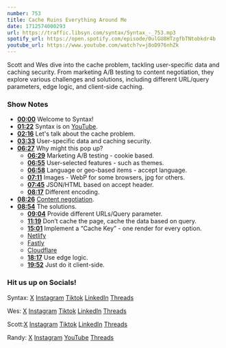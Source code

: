 ```yaml
---
number: 753
title: Cache Ruins Everything Around Me
date: 1712574000293
url: https://traffic.libsyn.com/syntax/Syntax_-_753.mp3
spotify_url: https://open.spotify.com/episode/0ulGU8HTzgfbTNtobkdr4b
youtube_url: https://www.youtube.com/watch?v=j8oD976nhZk
---
```


Scott and Wes dive into the cache problem, tackling user-specific data and caching security. From marketing A/B testing to content negotiation, they explore various challenges and solutions, including different URL/query parameters, edge logic, and client-side caching.

### Show Notes

* **[00:00](#t=00:00)** Welcome to Syntax!
* **[01:22](#t=01:22)** Syntax is on [YouTube](www.youtube.com/@syntaxfm).
* **[02:16](#t=02:16)** Let's talk about the cache problem.
* **[03:33](#t=03:33)** User-specific data and caching security.
* **[06:27](#t=06:27)** Why might this pop up?
    * **[06:29](#t=06:29)** Marketing A/B testing - cookie based.
    * **[06:55](#t=06:55)** User-selected features - such as themes.
    * **[06:58](#t=06:58)** Language or geo-based items - accept language.
    * **[07:11](#t=07:11)** Images - WebP for some browsers, jpg for others.
    * **[07:45](#t=07:45)** JSON/HTML based on accept header.
    * **[08:17](#t=08:17)** Different encoding.
* **[08:26](#t=08:26)** [Content negotiation](https://developer.mozilla.org/en-US/docs/Web/HTTP/Content_negotiation).
* **[08:54](#t=08:54)** The solutions.
    * **[09:04](#t=09:04)** Provide different URLs/Query parameter.
    * **[11:19](#t=11:19)** Don’t cache the page, cache the data based on query.
    * **[15:01](#t=15:01)** Implement a “Cache Key” - one render for every option.
    * [Netlify](https://www.netlify.com/blog/netlify-cache-key-variations/)
    * [Fastly](https://www.fastly.com/blog/getting-most-out-vary-fastly)
    * [Cloudflare](https://developers.cloudflare.com/cache/how-to/cache-keys/)
    * **[18:17](#t=18:17)** Use edge logic.
    * **[19:52](#t=19:52)** Just do it client-side.

### Hit us up on Socials!

Syntax: [X](https://twitter.com/syntaxfm) [Instagram](https://www.instagram.com/syntax_fm/) [Tiktok](https://www.tiktok.com/@syntaxfm) [LinkedIn](https://www.linkedin.com/company/96077407/admin/feed/posts/) [Threads](https://www.threads.net/@syntax_fm)

Wes: [X](https://twitter.com/wesbos) [Instagram](https://www.instagram.com/wesbos/) [Tiktok](https://www.tiktok.com/@wesbos) [LinkedIn](https://www.linkedin.com/in/wesbos/) [Threads](https://www.threads.net/@wesbos)

Scott:[X](https://twitter.com/stolinski) [Instagram](https://www.instagram.com/stolinski/) [Tiktok](https://www.tiktok.com/@stolinski) [LinkedIn](https://www.linkedin.com/in/stolinski/) [Threads](https://www.threads.net/@stolinski)

Randy: [X](https://twitter.com/randyrektor) [Instagram](https://www.instagram.com/randyrektor/) [YouTube](https://www.youtube.com/@randyrektor) [Threads](https://www.threads.net/@randyrektor)
